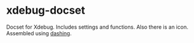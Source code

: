 # xdebug-docset

Docset for Xdebug. Includes settings and functions. Also there is an icon. Assembled using [dashing](https://github.com/technosophos/dashing).
